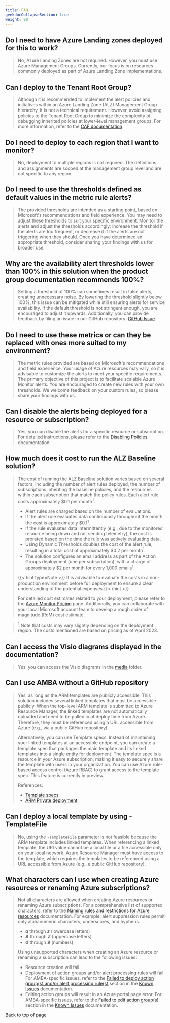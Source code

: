 ```yaml
---
title: FAQ
geekdocCollapseSection: true
weight: 80
---
```


## Do I need to have Azure Landing zones deployed for this to work?

> No, Azure Landing Zones are not required. However, you must use Azure Management Groups. Currently, our focus is on resources commonly deployed as part of Azure Landing Zone implementations.

## Can I deploy to the Tenant Root Group?

> Although it is recommended to implement the alert policies and initiatives within an Azure Landing Zone (ALZ) Management Group hierarchy, it is not a technical requirement. However, avoid assigning policies to the Tenant Root Group to minimize the complexity of debugging inherited policies at lower-level management groups. For more information, refer to the [CAF documentation](https://learn.microsoft.com/en-us/azure/cloud-adoption-framework/ready/landing-zone/design-area/resource-org-management-groups).

## Do I need to deploy to each region that I want to monitor?

> No, deployment to multiple regions is not required. The definitions and assignments are scoped at the management group level and are not specific to any region.

## Do I need to use the thresholds defined as default values in the metric rule alerts?

> The provided thresholds are intended as a starting point, based on Microsoft's recommendations and field experience. You may need to adjust these thresholds to suit your specific environment. Monitor the alerts and adjust the thresholds accordingly: increase the threshold if the alerts are too frequent, or decrease it if the alerts are not triggering when they should. Once you have determined an appropriate threshold, consider sharing your findings with us for broader use.

## Why are the availability alert thresholds lower than 100% in this solution when the product group documentation recommends 100%?

> Setting a threshold of 100% can sometimes result in false alerts, creating unnecessary noise. By lowering the threshold slightly below 100%, this issue can be mitigated while still ensuring alerts for service availability. If the default threshold is not stringent enough, you are encouraged to adjust it upwards. Additionally, you can provide feedback by filing an issue in our GitHub repository: [GitHub Issue](https://github.com/Azure/azure-monitor-baseline-alerts/issues).

## Do I need to use these metrics or can they be replaced with ones more suited to my environment?

> The metric rules provided are based on Microsoft's recommendations and field experience. Your usage of Azure resources may vary, so it is advisable to customize the alerts to meet your specific requirements. The primary objective of this project is to facilitate scalable Azure Monitor alerts. You are encouraged to create new rules with your own thresholds. We welcome feedback on your custom rules, so please share your findings with us.

## Can I disable the alerts being deployed for a resource or subscription?

> Yes, you can disable the alerts for a specific resource or subscription. For detailed instructions, please refer to the [Disabling Policies](../../HowTo/Disabling-Policies) documentation.

## How much does it cost to run the ALZ Baseline solution?

> The cost of running the ALZ Baseline solution varies based on several factors, including the number of alert rules deployed, the number of subscriptions inheriting the baseline policies, and the resources within each subscription that match the policy rules. Each alert rule costs approximately $0.1 per month<sup>1</sup>.
> - Alert rules are charged based on the number of evaluations.
> - If the alert rule evaluates data continuously throughout the month, the cost is approximately $0.1<sup>1</sup>.
> - If the rule evaluates data intermittently (e.g., due to the monitored resource being down and not sending telemetry), the cost is prorated based on the time the rule was actively evaluating data.
> - Using Dynamic Thresholds doubles the cost of the alert rule, resulting in a total cost of approximately $0.2 per month<sup>1</sup>.
> - The solution configures an email address as part of the Action Groups deployment (one per subscription), with a charge of approximately $2 per month for every 1,000 emails<sup>1</sup>.
>
> {{< hint type=Note >}} It is advisable to evaluate the costs in a non-production environment before full deployment to ensure a clear understanding of the potential expenses.{{< /hint >}}
>
> For detailed cost estimates related to your deployment, please refer to the [Azure Monitor Pricing](https://azure.microsoft.com/en-us/pricing/details/monitor/) page. Additionally, you can collaborate with your local Microsoft account team to develop a rough order of magnitude (RoM) cost estimate.

> <sup>1</sup> Note that costs may vary slightly depending on the deployment region. The costs mentioned are based on pricing as of April 2023.

## Can I access the Visio diagrams displayed in the documentation?

> Yes, you can access the Visio diagrams in the [media](https://github.com/Azure/azure-monitor-baseline-alerts/tree/main/docs/content/patterns/alz/media) folder.

## Can I use AMBA without a GitHub repository

> <p> Yes, as long as the ARM templates are publicly accessible. This solution includes several linked templates that must be accessible publicly. When the top-level ARM template is submitted to Azure Resource Manager, the linked templates are not automatically uploaded and need to be pulled in at deploy time from Azure. Therefore, they must be referenced using a URL accessible from Azure (e.g., via a public GitHub repository). <p>
>
> <p> Alternatively, you can use Template specs. Instead of maintaining your linked templates at an accessible endpoint, you can create a template spec that packages the main template and its linked templates into a single entity for deployment. The template spec is a resource in your Azure subscription, making it easy to securely share the template with users in your organization. You can use Azure role-based access control (Azure RBAC) to grant access to the template spec. This feature is currently in preview.<p>
>
> References:
>
> - [Template specs](https://learn.microsoft.com/en-us/azure/azure-resource-manager/templates/linked-templates?>tabs=azure-powershell#template-specs)
> - [ARM Private deployment](https://github.com/Azure/ARM-private-deployment)

## Can I deploy a local template by using -TemplateFile

> No, using the `-TemplateFile` parameter is not feasible because the ARM template includes linked templates. When referencing a linked template, the URI value cannot be a local file or a file accessible only on your local network. Azure Resource Manager must have access to the template, which requires the templates to be referenced using a URL accessible from Azure (e.g., a public GitHub repository).

## What characters can I use when creating Azure resources or renaming Azure subscriptions?

> Not all characters are allowed when creating Azure resources or renaming Azure subscriptions. For a comprehensive list of supported characters, refer to the [Naming rules and restrictions for Azure resources](https://learn.microsoft.com/en-us/azure/azure-resource-manager/management/resource-name-rules) documentation. For example, alert suppression rules permit only alphanumeric characters, underscores, and hyphens.
>
> - **_a_** through **_z_** (lowercase letters)
> - **_A_** through **_Z_** (uppercase letters)
> - **_0_** through **_9_** (numbers)
>
> Using unsupported characters when creating an Azure resource or renaming a subscription can lead to the following issues:
>
> - Resource creation will fail.
> - Deployment of action groups and/or alert processing rules will fail. For AMBA-specific issues, refer to the [Failed to deploy action group(s) and/or alert processing rule(s)](../Known-Issues#failed-to-deploy-action-groups-andor-alert-processing-rules) section in the [Known Issues](../Known-Issues) documentation.
> - Editing action groups will result in an Azure portal page error. For AMBA-specific issues, refer to the [Failed to edit action group(s)](../Known-Issues#failed-to-edit-action-groups) section in the [Known Issues](../Known-Issues) documentation.

[Back to top of page](.)
